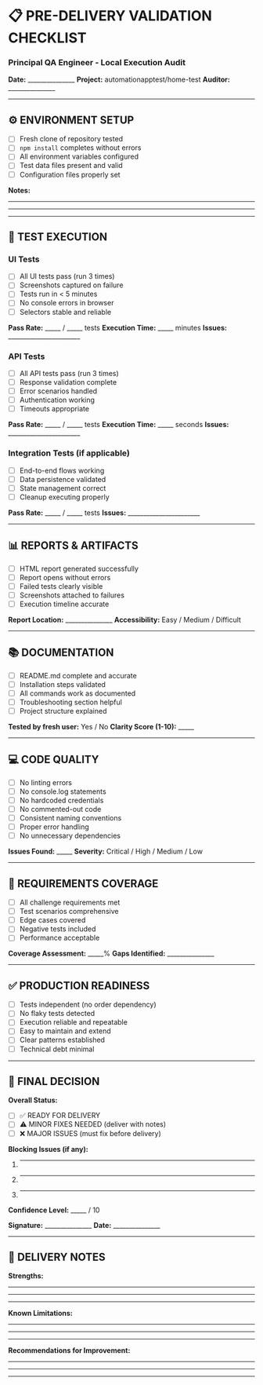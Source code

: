 # 📋 PRE-DELIVERY VALIDATION CHECKLIST
### Principal QA Engineer - Local Execution Audit

**Date:** _______________
**Project:** automationapptest/home-test
**Auditor:** _______________

---

## ⚙️ ENVIRONMENT SETUP

- [ ] Fresh clone of repository tested
- [ ] `npm install` completes without errors
- [ ] All environment variables configured
- [ ] Test data files present and valid
- [ ] Configuration files properly set

**Notes:**
_________________________________
_________________________________

---

## 🧪 TEST EXECUTION

### UI Tests
- [ ] All UI tests pass (run 3 times)
- [ ] Screenshots captured on failure
- [ ] Tests run in < 5 minutes
- [ ] No console errors in browser
- [ ] Selectors stable and reliable

**Pass Rate:** _____ / _____ tests
**Execution Time:** _____ minutes
**Issues:** _______________________

### API Tests
- [ ] All API tests pass (run 3 times)
- [ ] Response validation complete
- [ ] Error scenarios handled
- [ ] Authentication working
- [ ] Timeouts appropriate

**Pass Rate:** _____ / _____ tests
**Execution Time:** _____ seconds
**Issues:** _______________________

### Integration Tests (if applicable)
- [ ] End-to-end flows working
- [ ] Data persistence validated
- [ ] State management correct
- [ ] Cleanup executing properly

**Pass Rate:** _____ / _____ tests
**Issues:** _______________________

---

## 📊 REPORTS & ARTIFACTS

- [ ] HTML report generated successfully
- [ ] Report opens without errors
- [ ] Failed tests clearly visible
- [ ] Screenshots attached to failures
- [ ] Execution timeline accurate

**Report Location:** _______________
**Accessibility:** Easy / Medium / Difficult

---

## 📚 DOCUMENTATION

- [ ] README.md complete and accurate
- [ ] Installation steps validated
- [ ] All commands work as documented
- [ ] Troubleshooting section helpful
- [ ] Project structure explained

**Tested by fresh user:** Yes / No
**Clarity Score (1-10):** _____

---

## 💻 CODE QUALITY

- [ ] No linting errors
- [ ] No console.log statements
- [ ] No hardcoded credentials
- [ ] No commented-out code
- [ ] Consistent naming conventions
- [ ] Proper error handling
- [ ] No unnecessary dependencies

**Issues Found:** _____
**Severity:** Critical / High / Medium / Low

---

## 🎯 REQUIREMENTS COVERAGE

- [ ] All challenge requirements met
- [ ] Test scenarios comprehensive
- [ ] Edge cases covered
- [ ] Negative tests included
- [ ] Performance acceptable

**Coverage Assessment:** _____%
**Gaps Identified:** _______________

---

## ✅ PRODUCTION READINESS

- [ ] Tests independent (no order dependency)
- [ ] No flaky tests detected
- [ ] Execution reliable and repeatable
- [ ] Easy to maintain and extend
- [ ] Clear patterns established
- [ ] Technical debt minimal

---

## 🚦 FINAL DECISION

**Overall Status:**
- [ ] ✅ READY FOR DELIVERY
- [ ] ⚠️ MINOR FIXES NEEDED (deliver with notes)
- [ ] ❌ MAJOR ISSUES (must fix before delivery)

**Blocking Issues (if any):**
1. _________________________________
2. _________________________________
3. _________________________________

**Confidence Level:** _____ / 10

**Signature:** _______________
**Date:** _______________

---

## 📝 DELIVERY NOTES

**Strengths:**
_________________________________
_________________________________
_________________________________

**Known Limitations:**
_________________________________
_________________________________
_________________________________

**Recommendations for Improvement:**
_________________________________
_________________________________
_________________________________
